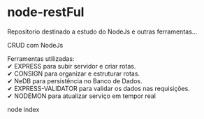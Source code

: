 # node-restFul
Repositorio destinado a estudo do NodeJs e outras ferramentas...

CRUD com NodeJs</br>

Ferramentas utilizadas:</br>
 ✔ EXPRESS para subir servidor e criar rotas. </br>
 ✔ CONSIGN para organizar e estruturar rotas.</br>
 ✔ NeDB para persistência no Banco de Dados.</br>
 ✔ EXPRESS-VALIDATOR para validar os dados nas requisições.</br>
 ✔ NODEMON para atualizar serviço em tempor real</br>



node index